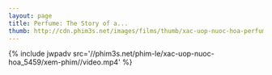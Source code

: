 ```yaml
---
layout: page
title: Perfume: The Story of a...
thumb: http://cdn.phim3s.net/images/films/thumb/xac-uop-nuoc-hoa-perfume-the-story-of-a-murderer-2006.jpg
---
```

{% include jwpadv src='//phim3s.net/phim-le/xac-uop-nuoc-hoa_5459/xem-phim//video.mp4' %}